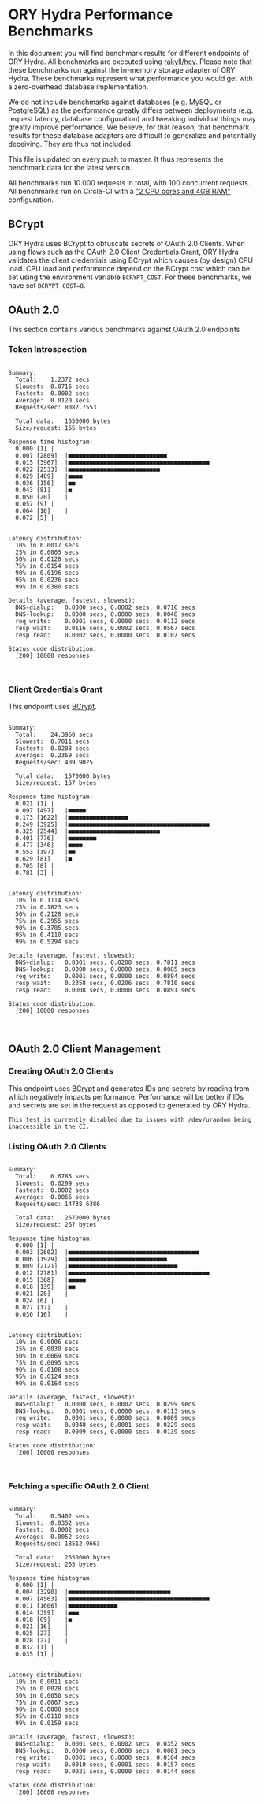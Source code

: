 # ORY Hydra Performance Benchmarks

In this document you will find benchmark results for different endpoints of ORY Hydra. All benchmarks are executed
using [rakyll/hey](https://github.com/rakyll/hey). Please note that these benchmarks run against the in-memory storage
adapter of ORY Hydra. These benchmarks represent what performance you would get with a zero-overhead database implementation.

We do not include benchmarks against databases (e.g. MySQL or PostgreSQL) as the performance greatly differs between
deployments (e.g. request latency, database configuration) and tweaking individual things may greatly improve performance.
We believe, for that reason, that benchmark results for these database adapters are difficult to generalize and potentially
deceiving. They are thus not included.

This file is updated on every push to master. It thus represents the benchmark data for the latest version.

All benchmarks run 10.000 requests in total, with 100 concurrent requests. All benchmarks run on Circle-CI with a
["2 CPU cores and 4GB RAM"](https://support.circleci.com/hc/en-us/articles/360000489307-Why-do-my-tests-take-longer-to-run-on-CircleCI-than-locally-)
configuration.

## BCrypt

ORY Hydra uses BCrypt to obfuscate secrets of OAuth 2.0 Clients. When using flows such as the OAuth 2.0 Client Credentials
Grant, ORY Hydra validates the client credentials using BCrypt which causes (by design) CPU load. CPU load and performance
depend on the BCrypt cost which can be set using the environment variable `BCRYPT_COST`. For these benchmarks,
we have set `BCRYPT_COST=8`.

## OAuth 2.0

This section contains various benchmarks against OAuth 2.0 endpoints

### Token Introspection

```

Summary:
  Total:	1.2372 secs
  Slowest:	0.0716 secs
  Fastest:	0.0002 secs
  Average:	0.0120 secs
  Requests/sec:	8082.7553
  
  Total data:	1550000 bytes
  Size/request:	155 bytes

Response time histogram:
  0.000 [1]	|
  0.007 [2809]	|■■■■■■■■■■■■■■■■■■■■■■■■■■■■
  0.015 [3967]	|■■■■■■■■■■■■■■■■■■■■■■■■■■■■■■■■■■■■■■■■
  0.022 [2533]	|■■■■■■■■■■■■■■■■■■■■■■■■■■
  0.029 [409]	|■■■■
  0.036 [156]	|■■
  0.043 [81]	|■
  0.050 [20]	|
  0.057 [9]	|
  0.064 [10]	|
  0.072 [5]	|


Latency distribution:
  10% in 0.0017 secs
  25% in 0.0065 secs
  50% in 0.0128 secs
  75% in 0.0154 secs
  90% in 0.0196 secs
  95% in 0.0236 secs
  99% in 0.0380 secs

Details (average, fastest, slowest):
  DNS+dialup:	0.0000 secs, 0.0002 secs, 0.0716 secs
  DNS-lookup:	0.0000 secs, 0.0000 secs, 0.0048 secs
  req write:	0.0001 secs, 0.0000 secs, 0.0112 secs
  resp wait:	0.0116 secs, 0.0002 secs, 0.0567 secs
  resp read:	0.0002 secs, 0.0000 secs, 0.0107 secs

Status code distribution:
  [200]	10000 responses



```

### Client Credentials Grant

This endpoint uses [BCrypt](#bcrypt).

```

Summary:
  Total:	24.3960 secs
  Slowest:	0.7811 secs
  Fastest:	0.0208 secs
  Average:	0.2369 secs
  Requests/sec:	409.9025
  
  Total data:	1570000 bytes
  Size/request:	157 bytes

Response time histogram:
  0.021 [1]	|
  0.097 [497]	|■■■■■
  0.173 [1622]	|■■■■■■■■■■■■■■■■■
  0.249 [3925]	|■■■■■■■■■■■■■■■■■■■■■■■■■■■■■■■■■■■■■■■■
  0.325 [2544]	|■■■■■■■■■■■■■■■■■■■■■■■■■■
  0.401 [776]	|■■■■■■■■
  0.477 [346]	|■■■■
  0.553 [197]	|■■
  0.629 [81]	|■
  0.705 [8]	|
  0.781 [3]	|


Latency distribution:
  10% in 0.1114 secs
  25% in 0.1823 secs
  50% in 0.2128 secs
  75% in 0.2955 secs
  90% in 0.3785 secs
  95% in 0.4110 secs
  99% in 0.5294 secs

Details (average, fastest, slowest):
  DNS+dialup:	0.0001 secs, 0.0208 secs, 0.7811 secs
  DNS-lookup:	0.0000 secs, 0.0000 secs, 0.0085 secs
  req write:	0.0001 secs, 0.0000 secs, 0.0894 secs
  resp wait:	0.2358 secs, 0.0206 secs, 0.7810 secs
  resp read:	0.0008 secs, 0.0000 secs, 0.0891 secs

Status code distribution:
  [200]	10000 responses



```

## OAuth 2.0 Client Management

### Creating OAuth 2.0 Clients

This endpoint uses [BCrypt](#bcrypt) and generates IDs and secrets by reading from  which negatively impacts
performance. Performance will be better if IDs and secrets are set in the request as opposed to generated by ORY Hydra.

```
This test is currently disabled due to issues with /dev/urandom being inaccessible in the CI.
```

### Listing OAuth 2.0 Clients

```

Summary:
  Total:	0.6785 secs
  Slowest:	0.0299 secs
  Fastest:	0.0002 secs
  Average:	0.0066 secs
  Requests/sec:	14738.6386
  
  Total data:	2670000 bytes
  Size/request:	267 bytes

Response time histogram:
  0.000 [1]	|
  0.003 [2602]	|■■■■■■■■■■■■■■■■■■■■■■■■■■■■■■■■■■■■■
  0.006 [1929]	|■■■■■■■■■■■■■■■■■■■■■■■■■■■■
  0.009 [2121]	|■■■■■■■■■■■■■■■■■■■■■■■■■■■■■■■
  0.012 [2781]	|■■■■■■■■■■■■■■■■■■■■■■■■■■■■■■■■■■■■■■■■
  0.015 [368]	|■■■■■
  0.018 [139]	|■■
  0.021 [20]	|
  0.024 [6]	|
  0.027 [17]	|
  0.030 [16]	|


Latency distribution:
  10% in 0.0006 secs
  25% in 0.0030 secs
  50% in 0.0069 secs
  75% in 0.0095 secs
  90% in 0.0108 secs
  95% in 0.0124 secs
  99% in 0.0164 secs

Details (average, fastest, slowest):
  DNS+dialup:	0.0000 secs, 0.0002 secs, 0.0299 secs
  DNS-lookup:	0.0001 secs, 0.0000 secs, 0.0113 secs
  req write:	0.0001 secs, 0.0000 secs, 0.0089 secs
  resp wait:	0.0048 secs, 0.0001 secs, 0.0229 secs
  resp read:	0.0009 secs, 0.0000 secs, 0.0139 secs

Status code distribution:
  [200]	10000 responses



```

### Fetching a specific OAuth 2.0 Client

```

Summary:
  Total:	0.5402 secs
  Slowest:	0.0352 secs
  Fastest:	0.0002 secs
  Average:	0.0052 secs
  Requests/sec:	18512.9663
  
  Total data:	2650000 bytes
  Size/request:	265 bytes

Response time histogram:
  0.000 [1]	|
  0.004 [3290]	|■■■■■■■■■■■■■■■■■■■■■■■■■■■■■
  0.007 [4563]	|■■■■■■■■■■■■■■■■■■■■■■■■■■■■■■■■■■■■■■■■
  0.011 [1606]	|■■■■■■■■■■■■■■
  0.014 [399]	|■■■
  0.018 [69]	|■
  0.021 [16]	|
  0.025 [27]	|
  0.028 [27]	|
  0.032 [1]	|
  0.035 [1]	|


Latency distribution:
  10% in 0.0011 secs
  25% in 0.0028 secs
  50% in 0.0050 secs
  75% in 0.0067 secs
  90% in 0.0088 secs
  95% in 0.0110 secs
  99% in 0.0159 secs

Details (average, fastest, slowest):
  DNS+dialup:	0.0001 secs, 0.0002 secs, 0.0352 secs
  DNS-lookup:	0.0000 secs, 0.0000 secs, 0.0081 secs
  req write:	0.0001 secs, 0.0000 secs, 0.0104 secs
  resp wait:	0.0010 secs, 0.0001 secs, 0.0157 secs
  resp read:	0.0021 secs, 0.0000 secs, 0.0144 secs

Status code distribution:
  [200]	10000 responses



```
